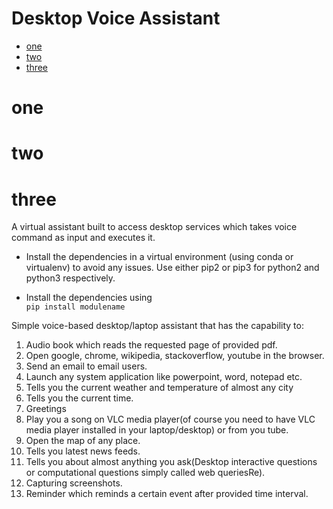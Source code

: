# Desktop Voice Assistant
- [one](#one)
- [two](#two)
- [three](#three)

# one
# two
# three
A virtual assistant built to access desktop services which takes voice command as input and executes it.

 - Install the dependencies in a virtual environment (using conda or virtualenv) to avoid any issues. Use either pip2 or pip3 for python2 and python3 respectively.
 
 - Install the dependencies using\
     ``` pip install modulename ```

Simple voice-based desktop/laptop assistant that has the capability to:
 1. Audio book which reads the requested page of provided pdf.
 2. Open google, chrome, wikipedia, stackoverflow, youtube in the browser.
 3. Send an email to email users.
 4. Launch any system application like powerpoint, word, notepad etc.
 5. Tells you the current weather and temperature of almost any city
 6. Tells you the current time.
 7. Greetings
 8. Play you a song on VLC media player(of course you need to have VLC media player installed in your laptop/desktop) or from you tube.
 9. Open the map of any place.
  10. Tells you latest news feeds.
  11. Tells you about almost anything you ask(Desktop interactive questions or computational questions simply called web queriesRe).
  12. Capturing screenshots.
  13. Reminder which reminds a certain event after provided time interval.
